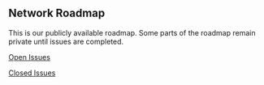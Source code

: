 ## Network Roadmap

This is our publicly available roadmap. Some parts of the roadmap remain private until issues are completed.

[Open Issues](https://github.com/network-foundation/roadmap)

[Closed Issues](https://github.com/network-foundation/roadmap/issues?q=is%3Aissue%20state%3Aclosed)

